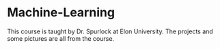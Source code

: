 # Machine-Learning

This course is taught by Dr. Spurlock at Elon University. The projects and some pictures are all from the course.
